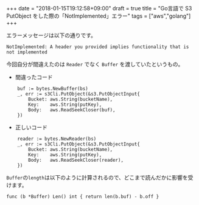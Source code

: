 +++
date = "2018-01-15T19:12:58+09:00"
draft = true
title = "Go言語で S3 PutObject をした際の「NotImplemented」エラー"
tags = ["aws","golang"]
+++

エラーメッセージは以下の通りです。

```
NotImplemented: A header you provided implies functionality that is not implemented
```

今回自分が間違えたのは `Reader` でなく `Buffer` を渡していたというもの。

* 間違ったコード
```
	buf := bytes.NewBuffer(bs)
	_, err := s3Cli.PutObject(&s3.PutObjectInput{
		Bucket: aws.String(bucketName),
		Key:    aws.String(putKey),
		Body:   aws.ReadSeekCloser(buf),
	})
```

* 正しいコード

```
	reader := bytes.NewReader(bs)
	_, err := s3Cli.PutObject(&s3.PutObjectInput{
		Bucket: aws.String(bucketName),
		Key:    aws.String(putKey),
		Body:   aws.ReadSeekCloser(reader),
	})
```

`Buffer`の`length`は以下のように計算されるので、どこまで読んだかに影響を受けます。

```
func (b *Buffer) Len() int { return len(b.buf) - b.off }
```



<!--more-->
